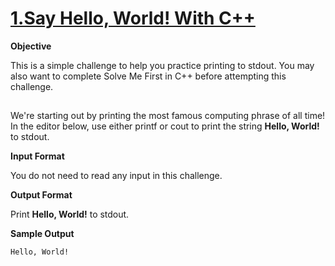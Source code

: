 # [1.Say Hello, World! With C++](https://www.hackerrank.com/challenges/cpp-hello-world/problem)

**Objective** 

This is a simple challenge to help you practice printing to stdout. You may also want to complete Solve Me First in C++ before attempting this challenge.
##
We're starting out by printing the most famous computing phrase of all time! In the editor below, use either printf or cout to print the string **Hello, World!** to stdout.

**Input Format**

You do not need to read any input in this challenge.

**Output Format**

Print **Hello, World!** to stdout.

**Sample Output**
    
    Hello, World!

  